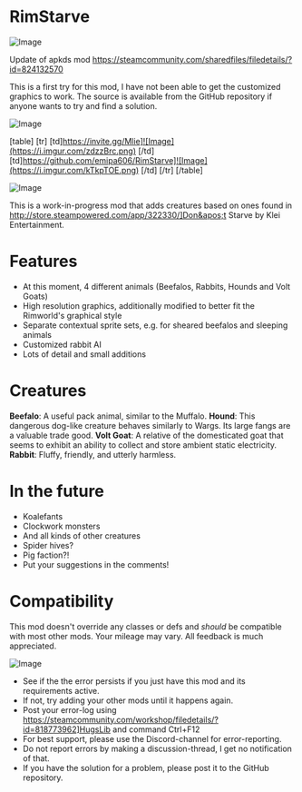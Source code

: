 # RimStarve

![Image](https://i.imgur.com/WAEzk68.png)

Update of apkds mod
https://steamcommunity.com/sharedfiles/filedetails/?id=824132570

This is a first try for this mod, I have not been able to get the customized graphics to work. The source is available from the GitHub repository if anyone wants to try and find a solution.

![Image](https://i.imgur.com/7Gzt3Rg.png)


[table]
	[tr]
		[td]https://invite.gg/Mlie]![Image](https://i.imgur.com/zdzzBrc.png)
[/td]
		[td]https://github.com/emipa606/RimStarve]![Image](https://i.imgur.com/kTkpTOE.png)
[/td]
	[/tr]
[/table]
	
![Image](https://i.imgur.com/NOW7jU1.png)


This is a work-in-progress mod that adds creatures based on ones found in http://store.steampowered.com/app/322330/]Don&apos;t Starve by Klei Entertainment.

# **Features**

  - At this moment, 4 different animals (Beefalos, Rabbits, Hounds and Volt Goats)
  - High resolution graphics, additionally modified to better fit the Rimworld&apos;s graphical style
  - Separate contextual sprite sets, e.g. for sheared beefalos and sleeping animals
  - Customized rabbit AI
  - Lots of detail and small additions

# **Creatures**

**Beefalo**: A useful pack animal, similar to the Muffalo.
**Hound**: This dangerous dog-like creature behaves similarly to Wargs. Its large fangs are a valuable trade good.
**Volt Goat**: A relative of the domesticated goat that seems to exhibit an ability to collect and store ambient static electricity.
**Rabbit**: Fluffy, friendly, and utterly harmless.

# **In the future**

  - Koalefants
  - Clockwork monsters
  - And all kinds of other creatures
  - Spider hives?
  - Pig faction?!
  - Put your suggestions in the comments!

# **Compatibility**

This mod doesn&apos;t override any classes or defs and *should* be compatible with most other mods. Your mileage may vary. All feedback is much appreciated.



![Image](https://i.imgur.com/Rs6T6cr.png)



-  See if the the error persists if you just have this mod and its requirements active.
-  If not, try adding your other mods until it happens again.
-  Post your error-log using https://steamcommunity.com/workshop/filedetails/?id=818773962]HugsLib and command Ctrl+F12
-  For best support, please use the Discord-channel for error-reporting.
-  Do not report errors by making a discussion-thread, I get no notification of that.
-  If you have the solution for a problem, please post it to the GitHub repository.



